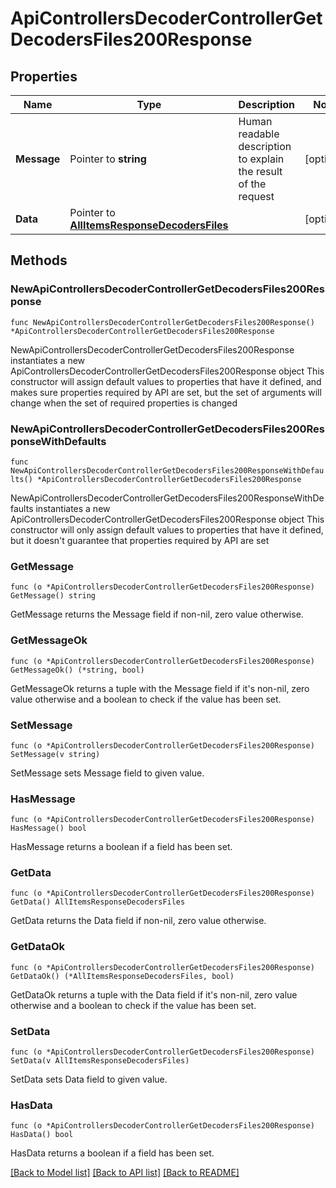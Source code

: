 # ApiControllersDecoderControllerGetDecodersFiles200Response

## Properties

Name | Type | Description | Notes
------------ | ------------- | ------------- | -------------
**Message** | Pointer to **string** | Human readable description to explain the result of the request | [optional] 
**Data** | Pointer to [**AllItemsResponseDecodersFiles**](AllItemsResponseDecodersFiles.md) |  | [optional] 

## Methods

### NewApiControllersDecoderControllerGetDecodersFiles200Response

`func NewApiControllersDecoderControllerGetDecodersFiles200Response() *ApiControllersDecoderControllerGetDecodersFiles200Response`

NewApiControllersDecoderControllerGetDecodersFiles200Response instantiates a new ApiControllersDecoderControllerGetDecodersFiles200Response object
This constructor will assign default values to properties that have it defined,
and makes sure properties required by API are set, but the set of arguments
will change when the set of required properties is changed

### NewApiControllersDecoderControllerGetDecodersFiles200ResponseWithDefaults

`func NewApiControllersDecoderControllerGetDecodersFiles200ResponseWithDefaults() *ApiControllersDecoderControllerGetDecodersFiles200Response`

NewApiControllersDecoderControllerGetDecodersFiles200ResponseWithDefaults instantiates a new ApiControllersDecoderControllerGetDecodersFiles200Response object
This constructor will only assign default values to properties that have it defined,
but it doesn't guarantee that properties required by API are set

### GetMessage

`func (o *ApiControllersDecoderControllerGetDecodersFiles200Response) GetMessage() string`

GetMessage returns the Message field if non-nil, zero value otherwise.

### GetMessageOk

`func (o *ApiControllersDecoderControllerGetDecodersFiles200Response) GetMessageOk() (*string, bool)`

GetMessageOk returns a tuple with the Message field if it's non-nil, zero value otherwise
and a boolean to check if the value has been set.

### SetMessage

`func (o *ApiControllersDecoderControllerGetDecodersFiles200Response) SetMessage(v string)`

SetMessage sets Message field to given value.

### HasMessage

`func (o *ApiControllersDecoderControllerGetDecodersFiles200Response) HasMessage() bool`

HasMessage returns a boolean if a field has been set.

### GetData

`func (o *ApiControllersDecoderControllerGetDecodersFiles200Response) GetData() AllItemsResponseDecodersFiles`

GetData returns the Data field if non-nil, zero value otherwise.

### GetDataOk

`func (o *ApiControllersDecoderControllerGetDecodersFiles200Response) GetDataOk() (*AllItemsResponseDecodersFiles, bool)`

GetDataOk returns a tuple with the Data field if it's non-nil, zero value otherwise
and a boolean to check if the value has been set.

### SetData

`func (o *ApiControllersDecoderControllerGetDecodersFiles200Response) SetData(v AllItemsResponseDecodersFiles)`

SetData sets Data field to given value.

### HasData

`func (o *ApiControllersDecoderControllerGetDecodersFiles200Response) HasData() bool`

HasData returns a boolean if a field has been set.


[[Back to Model list]](../README.md#documentation-for-models) [[Back to API list]](../README.md#documentation-for-api-endpoints) [[Back to README]](../README.md)


